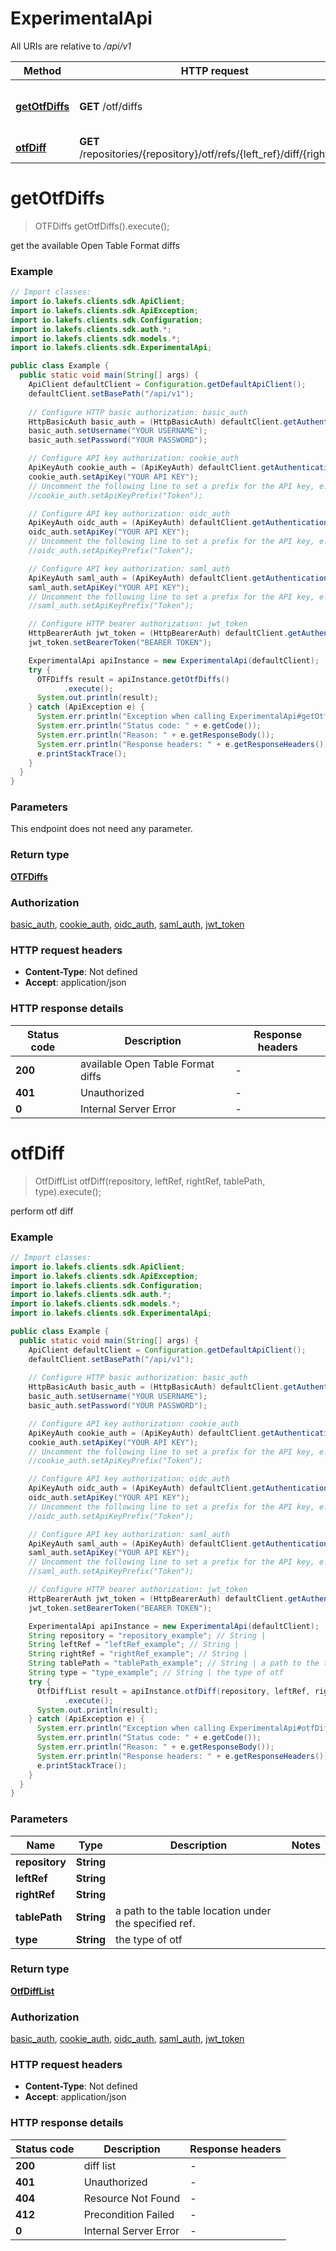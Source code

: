 # ExperimentalApi

All URIs are relative to */api/v1*

| Method | HTTP request | Description |
|------------- | ------------- | -------------|
| [**getOtfDiffs**](ExperimentalApi.md#getOtfDiffs) | **GET** /otf/diffs | get the available Open Table Format diffs |
| [**otfDiff**](ExperimentalApi.md#otfDiff) | **GET** /repositories/{repository}/otf/refs/{left_ref}/diff/{right_ref} | perform otf diff |


<a id="getOtfDiffs"></a>
# **getOtfDiffs**
> OTFDiffs getOtfDiffs().execute();

get the available Open Table Format diffs

### Example
```java
// Import classes:
import io.lakefs.clients.sdk.ApiClient;
import io.lakefs.clients.sdk.ApiException;
import io.lakefs.clients.sdk.Configuration;
import io.lakefs.clients.sdk.auth.*;
import io.lakefs.clients.sdk.models.*;
import io.lakefs.clients.sdk.ExperimentalApi;

public class Example {
  public static void main(String[] args) {
    ApiClient defaultClient = Configuration.getDefaultApiClient();
    defaultClient.setBasePath("/api/v1");
    
    // Configure HTTP basic authorization: basic_auth
    HttpBasicAuth basic_auth = (HttpBasicAuth) defaultClient.getAuthentication("basic_auth");
    basic_auth.setUsername("YOUR USERNAME");
    basic_auth.setPassword("YOUR PASSWORD");

    // Configure API key authorization: cookie_auth
    ApiKeyAuth cookie_auth = (ApiKeyAuth) defaultClient.getAuthentication("cookie_auth");
    cookie_auth.setApiKey("YOUR API KEY");
    // Uncomment the following line to set a prefix for the API key, e.g. "Token" (defaults to null)
    //cookie_auth.setApiKeyPrefix("Token");

    // Configure API key authorization: oidc_auth
    ApiKeyAuth oidc_auth = (ApiKeyAuth) defaultClient.getAuthentication("oidc_auth");
    oidc_auth.setApiKey("YOUR API KEY");
    // Uncomment the following line to set a prefix for the API key, e.g. "Token" (defaults to null)
    //oidc_auth.setApiKeyPrefix("Token");

    // Configure API key authorization: saml_auth
    ApiKeyAuth saml_auth = (ApiKeyAuth) defaultClient.getAuthentication("saml_auth");
    saml_auth.setApiKey("YOUR API KEY");
    // Uncomment the following line to set a prefix for the API key, e.g. "Token" (defaults to null)
    //saml_auth.setApiKeyPrefix("Token");

    // Configure HTTP bearer authorization: jwt_token
    HttpBearerAuth jwt_token = (HttpBearerAuth) defaultClient.getAuthentication("jwt_token");
    jwt_token.setBearerToken("BEARER TOKEN");

    ExperimentalApi apiInstance = new ExperimentalApi(defaultClient);
    try {
      OTFDiffs result = apiInstance.getOtfDiffs()
            .execute();
      System.out.println(result);
    } catch (ApiException e) {
      System.err.println("Exception when calling ExperimentalApi#getOtfDiffs");
      System.err.println("Status code: " + e.getCode());
      System.err.println("Reason: " + e.getResponseBody());
      System.err.println("Response headers: " + e.getResponseHeaders());
      e.printStackTrace();
    }
  }
}
```

### Parameters
This endpoint does not need any parameter.

### Return type

[**OTFDiffs**](OTFDiffs.md)

### Authorization

[basic_auth](../README.md#basic_auth), [cookie_auth](../README.md#cookie_auth), [oidc_auth](../README.md#oidc_auth), [saml_auth](../README.md#saml_auth), [jwt_token](../README.md#jwt_token)

### HTTP request headers

 - **Content-Type**: Not defined
 - **Accept**: application/json

### HTTP response details
| Status code | Description | Response headers |
|-------------|-------------|------------------|
| **200** | available Open Table Format diffs |  -  |
| **401** | Unauthorized |  -  |
| **0** | Internal Server Error |  -  |

<a id="otfDiff"></a>
# **otfDiff**
> OtfDiffList otfDiff(repository, leftRef, rightRef, tablePath, type).execute();

perform otf diff

### Example
```java
// Import classes:
import io.lakefs.clients.sdk.ApiClient;
import io.lakefs.clients.sdk.ApiException;
import io.lakefs.clients.sdk.Configuration;
import io.lakefs.clients.sdk.auth.*;
import io.lakefs.clients.sdk.models.*;
import io.lakefs.clients.sdk.ExperimentalApi;

public class Example {
  public static void main(String[] args) {
    ApiClient defaultClient = Configuration.getDefaultApiClient();
    defaultClient.setBasePath("/api/v1");
    
    // Configure HTTP basic authorization: basic_auth
    HttpBasicAuth basic_auth = (HttpBasicAuth) defaultClient.getAuthentication("basic_auth");
    basic_auth.setUsername("YOUR USERNAME");
    basic_auth.setPassword("YOUR PASSWORD");

    // Configure API key authorization: cookie_auth
    ApiKeyAuth cookie_auth = (ApiKeyAuth) defaultClient.getAuthentication("cookie_auth");
    cookie_auth.setApiKey("YOUR API KEY");
    // Uncomment the following line to set a prefix for the API key, e.g. "Token" (defaults to null)
    //cookie_auth.setApiKeyPrefix("Token");

    // Configure API key authorization: oidc_auth
    ApiKeyAuth oidc_auth = (ApiKeyAuth) defaultClient.getAuthentication("oidc_auth");
    oidc_auth.setApiKey("YOUR API KEY");
    // Uncomment the following line to set a prefix for the API key, e.g. "Token" (defaults to null)
    //oidc_auth.setApiKeyPrefix("Token");

    // Configure API key authorization: saml_auth
    ApiKeyAuth saml_auth = (ApiKeyAuth) defaultClient.getAuthentication("saml_auth");
    saml_auth.setApiKey("YOUR API KEY");
    // Uncomment the following line to set a prefix for the API key, e.g. "Token" (defaults to null)
    //saml_auth.setApiKeyPrefix("Token");

    // Configure HTTP bearer authorization: jwt_token
    HttpBearerAuth jwt_token = (HttpBearerAuth) defaultClient.getAuthentication("jwt_token");
    jwt_token.setBearerToken("BEARER TOKEN");

    ExperimentalApi apiInstance = new ExperimentalApi(defaultClient);
    String repository = "repository_example"; // String | 
    String leftRef = "leftRef_example"; // String | 
    String rightRef = "rightRef_example"; // String | 
    String tablePath = "tablePath_example"; // String | a path to the table location under the specified ref.
    String type = "type_example"; // String | the type of otf
    try {
      OtfDiffList result = apiInstance.otfDiff(repository, leftRef, rightRef, tablePath, type)
            .execute();
      System.out.println(result);
    } catch (ApiException e) {
      System.err.println("Exception when calling ExperimentalApi#otfDiff");
      System.err.println("Status code: " + e.getCode());
      System.err.println("Reason: " + e.getResponseBody());
      System.err.println("Response headers: " + e.getResponseHeaders());
      e.printStackTrace();
    }
  }
}
```

### Parameters

| Name | Type | Description  | Notes |
|------------- | ------------- | ------------- | -------------|
| **repository** | **String**|  | |
| **leftRef** | **String**|  | |
| **rightRef** | **String**|  | |
| **tablePath** | **String**| a path to the table location under the specified ref. | |
| **type** | **String**| the type of otf | |

### Return type

[**OtfDiffList**](OtfDiffList.md)

### Authorization

[basic_auth](../README.md#basic_auth), [cookie_auth](../README.md#cookie_auth), [oidc_auth](../README.md#oidc_auth), [saml_auth](../README.md#saml_auth), [jwt_token](../README.md#jwt_token)

### HTTP request headers

 - **Content-Type**: Not defined
 - **Accept**: application/json

### HTTP response details
| Status code | Description | Response headers |
|-------------|-------------|------------------|
| **200** | diff list |  -  |
| **401** | Unauthorized |  -  |
| **404** | Resource Not Found |  -  |
| **412** | Precondition Failed |  -  |
| **0** | Internal Server Error |  -  |


